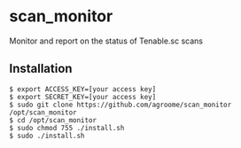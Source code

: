 # scan_monitor

Monitor and report on the status of Tenable.sc scans

## Installation


```shell script
$ export ACCESS_KEY=[your access key]
$ export SECRET_KEY=[your access key]
$ sudo git clone https://github.com/agroome/scan_monitor /opt/scan_monitor
$ cd /opt/scan_monitor
$ sudo chmod 755 ./install.sh
$ sudo ./install.sh 
```
